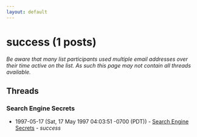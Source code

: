 ```yaml
---
layout: default
---
```


# success (1 posts)

_Be aware that many list participants used multiple email addresses over their time active on the list. As such this page may not contain all threads available._

## Threads

### Search Engine Secrets
+ 1997-05-17 (Sat, 17 May 1997 04:03:51 -0700 (PDT)) - [Search Engine Secrets](/archive/1997/05/a118c816f270ee56742749041cad349ac980651bd4701456b6cfcf8431732c52) - _success_

